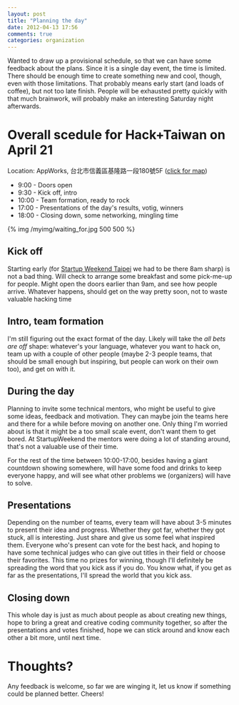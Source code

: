 ```yaml
---
layout: post
title: "Planning the day"
date: 2012-04-13 17:56
comments: true
categories: organization
---
```


Wanted to draw up a provisional schedule, so that we can have some feedback about the plans. Since it is a single day event, the time is limited. There should be enough time to create something new and cool, though, even with those limitations. That probably means early start (and loads of coffee), but not too late finish. People will be exhausted pretty quickly with that much brainwork, will probably make an interesting Saturday night afterwards.

# Overall scedule for Hack+Taiwan on April 21

Location: AppWorks, 台北市信義區基隆路一段180號5F ([click for map](http://maps.google.com/maps/place?cid=1815435503043542231))

* 9:00 - Doors open
* 9:30 - Kick off, intro
* 10:00 - Team formation, ready to rock
* 17:00 - Presentations of the day's results, votig, winners
* 18:00 - Closing down, some networking, mingling time

{% img /myimg/waiting_for.jpg 500 500 %}

## Kick off

Starting early (for [Startup Weekend Taipei](http://taipei.startupweekend.org) we had to be there 8am sharp) is not a bad thing. Will check to arrange some breakfast and some pick-me-up for people. Might open the doors earlier than 9am, and see how people arrive. Whatever happens, should get on the way pretty soon, not to waste valuable hacking time

## Intro, team formation

I'm still figuring out the exact format of the day. Likely will take the *all bets are off* shape: whatever's your language, whatever you want to hack on, team up with a couple of other people (maybe 2-3 people teams, that should be small enough but inspiring, but people can work on their own too), and get on with it.

## During the day

Planning to invite some technical mentors, who might be useful to give some ideas, feedback and motivation. They can maybe join the teams here and there for a while before moving on another one. Only thing I'm worried about is that it might be a too small scale event, don't want them to get bored. At StartupWeekend the mentors were doing a lot of standing around, that's not a valuable use of their time.

For the rest of the time between 10:00-17:00, besides having a giant countdown showing somewhere, will have some food and drinks to keep everyone happy, and will see what other problems we (organizers) will have to solve.

## Presentations

Depending on the number of teams, every team will have about 3-5 minutes to present their idea and progress. Whether they got far, whether they got stuck, all is interesting. Just share and give us some feel what inspired them. Everyone who's present can vote for the best hack, and hoping to have some technical judges who can give out titles in their field or choose their favorites. This time no prizes for winning, though I'll definitely be spreading the word that you kick ass if you do. You know what, if you get as far as the presentations, I'll spread the world that you kick ass.

## Closing down

This whole day is just as much about people as about creating new things, hope to bring a great and creative coding community together, so after the presentations and votes finished, hope we can stick around and know each other a bit more, until next time.


# Thoughts?

Any feedback is welcome, so far we are winging it, let us know if something could be planned better. Cheers!